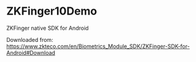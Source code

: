 # ZKFinger10Demo
ZKFinger native SDK for Android

Downloaded from: https://www.zkteco.com/en/Biometrics_Module_SDK/ZKFinger-SDK-for-Android#Download
